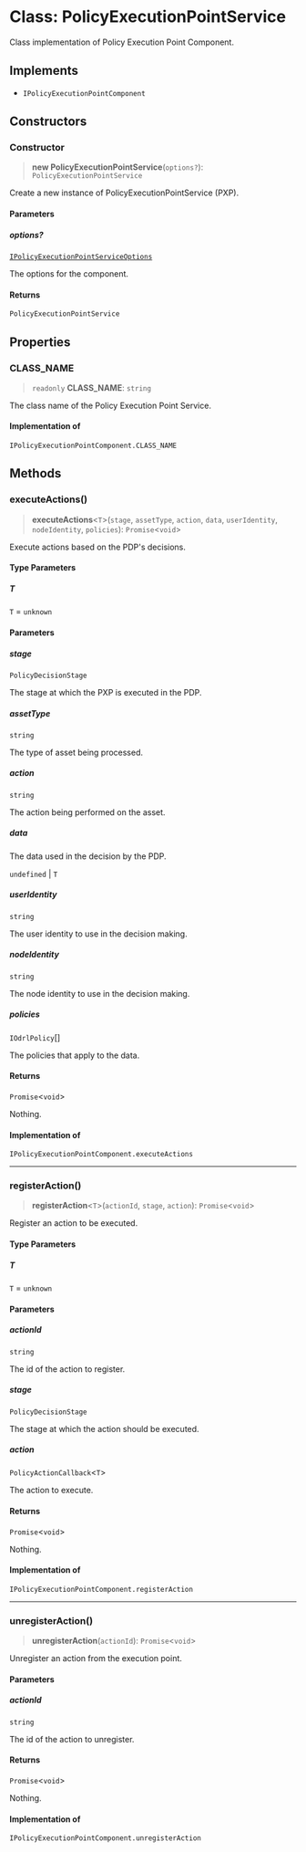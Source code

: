 # Class: PolicyExecutionPointService

Class implementation of Policy Execution Point Component.

## Implements

- `IPolicyExecutionPointComponent`

## Constructors

### Constructor

> **new PolicyExecutionPointService**(`options?`): `PolicyExecutionPointService`

Create a new instance of PolicyExecutionPointService (PXP).

#### Parameters

##### options?

[`IPolicyExecutionPointServiceOptions`](../interfaces/IPolicyExecutionPointServiceOptions.md)

The options for the component.

#### Returns

`PolicyExecutionPointService`

## Properties

### CLASS\_NAME

> `readonly` **CLASS\_NAME**: `string`

The class name of the Policy Execution Point Service.

#### Implementation of

`IPolicyExecutionPointComponent.CLASS_NAME`

## Methods

### executeActions()

> **executeActions**\<`T`\>(`stage`, `assetType`, `action`, `data`, `userIdentity`, `nodeIdentity`, `policies`): `Promise`\<`void`\>

Execute actions based on the PDP's decisions.

#### Type Parameters

##### T

`T` = `unknown`

#### Parameters

##### stage

`PolicyDecisionStage`

The stage at which the PXP is executed in the PDP.

##### assetType

`string`

The type of asset being processed.

##### action

`string`

The action being performed on the asset.

##### data

The data used in the decision by the PDP.

`undefined` | `T`

##### userIdentity

`string`

The user identity to use in the decision making.

##### nodeIdentity

`string`

The node identity to use in the decision making.

##### policies

`IOdrlPolicy`[]

The policies that apply to the data.

#### Returns

`Promise`\<`void`\>

Nothing.

#### Implementation of

`IPolicyExecutionPointComponent.executeActions`

***

### registerAction()

> **registerAction**\<`T`\>(`actionId`, `stage`, `action`): `Promise`\<`void`\>

Register an action to be executed.

#### Type Parameters

##### T

`T` = `unknown`

#### Parameters

##### actionId

`string`

The id of the action to register.

##### stage

`PolicyDecisionStage`

The stage at which the action should be executed.

##### action

`PolicyActionCallback`\<`T`\>

The action to execute.

#### Returns

`Promise`\<`void`\>

Nothing.

#### Implementation of

`IPolicyExecutionPointComponent.registerAction`

***

### unregisterAction()

> **unregisterAction**(`actionId`): `Promise`\<`void`\>

Unregister an action from the execution point.

#### Parameters

##### actionId

`string`

The id of the action to unregister.

#### Returns

`Promise`\<`void`\>

Nothing.

#### Implementation of

`IPolicyExecutionPointComponent.unregisterAction`
